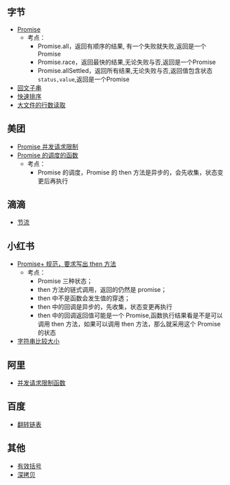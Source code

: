 ## 字节
- [Promise](2023/20231029/promise.js)
  - 考点：
    - Promise.all，返回有顺序的结果, 有一个失败就失败,返回是一个Promise
    - Promise.race，返回最快的结果,无论失败与否,返回是一个Promise
    - Promise.allSettled，返回所有结果,无论失败与否,返回值包含状态`status,value`,返回是一个Promise
- [回文子串](2024/20240228/index.js)
- [快速排序](2023/20230421/index.js) 
- [大文件的行数读取](2023/20231229/index4.js)
  
## 美团
- [Promise 并发请求限制](2024/20240513/index.ts)
- [Promise 的调度的函数](2023/20231101/index.js)
  * 考点：
    * Promise 的调度，Promise 的 then 方法是异步的，会先收集，状态变更后再执行

## 滴滴
- [节流](2024/20240515/index.ts)

## 小红书
- [Promise+ 规范，要求写出 then 方法](2024/20240226/index.js)
  * 考点：
     * Promise 三种状态；
     * then 方法的链式调用，返回的仍然是 promise；
     * then 中不是函数会发生值的穿透；
     * then 中的回调是异步的，先收集，状态变更再执行
     * then 中的回调返回值可能是一个 Promise,函数执行结果看是不是可以调用 then 方法，如果可以调用 then 方法，那么就采用这个 Promise 的状态
- [字符串比较大小](2024/20240525/index.ts)  
  
## 阿里
- [并发请求限制函数](2023/20231101/index.js)
  
## 百度
- [翻转链表](2023/20230421/index2.js)
  
## 其他
- [有效括号](2023/20230306/index.js)
- [深拷贝](2022/20221219/deepclone.js)